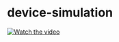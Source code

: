 # device-simulation
[![Watch the video](https://i.imgur.com/vKb2F1B.png)](https://youtu.be/vt5fpE0bzSY)
